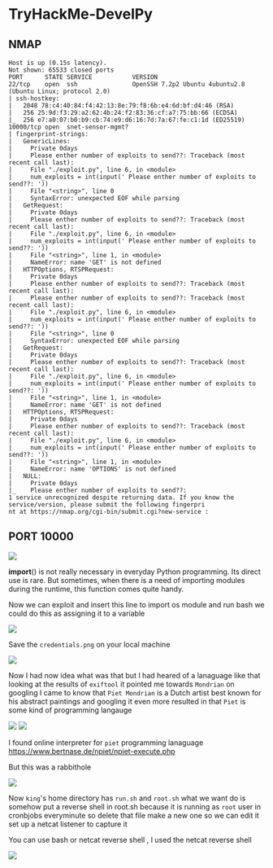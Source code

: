 # TryHackMe-DevelPy

## NMAP

```
Host is up (0.15s latency).                                                                                          
Not shown: 65533 closed ports                                                                                        
PORT      STATE SERVICE           VERSION                                                                            
22/tcp    open  ssh               OpenSSH 7.2p2 Ubuntu 4ubuntu2.8 (Ubuntu Linux; protocol 2.0)                       
| ssh-hostkey:                                                                                                       
|   2048 78:c4:40:84:f4:42:13:8e:79:f8:6b:e4:6d:bf:d4:46 (RSA)                                                       
|   256 25:9d:f3:29:a2:62:4b:24:f2:83:36:cf:a7:75:bb:66 (ECDSA)                                                      
|_  256 e7:a0:07:b0:b9:cb:74:e9:d6:16:7d:7a:67:fe:c1:1d (ED25519)                                                    
10000/tcp open  snet-sensor-mgmt?                                                                                    
| fingerprint-strings:                                                                                               
|   GenericLines:                                                                                                    
|     Private 0days                                                                                                  
|     Please enther number of exploits to send??: Traceback (most recent call last):
|     File "./exploit.py", line 6, in <module>                                                                       
|     num_exploits = int(input(' Please enther number of exploits to send??: '))
|     File "<string>", line 0                                                                                        
|     SyntaxError: unexpected EOF while parsing                                                                      
|   GetRequest:                                                                                                      
|     Private 0days                                                                                                  
|     Please enther number of exploits to send??: Traceback (most recent call last):                                 
|     File "./exploit.py", line 6, in <module>                                                                       
|     num_exploits = int(input(' Please enther number of exploits to send??: '))
|     File "<string>", line 1, in <module>
|     NameError: name 'GET' is not defined
|   HTTPOptions, RTSPRequest:  
|     Private 0days
|     Please enther number of exploits to send??: Traceback (most recent call last):
|     Please enther number of exploits to send??: Traceback (most recent call last):                                 
|     File "./exploit.py", line 6, in <module>                                                                       
|     num_exploits = int(input(' Please enther number of exploits to send??: '))                                     
|     File "<string>", line 0                                                                                        
|     SyntaxError: unexpected EOF while parsing                                                                      
|   GetRequest:                                                                                                      
|     Private 0days                                                                                                  
|     Please enther number of exploits to send??: Traceback (most recent call last):                                 
|     File "./exploit.py", line 6, in <module>                                                                       
|     num_exploits = int(input(' Please enther number of exploits to send??: '))
|     File "<string>", line 1, in <module>
|     NameError: name 'GET' is not defined
|   HTTPOptions, RTSPRequest:  
|     Private 0days
|     Please enther number of exploits to send??: Traceback (most recent call last):
|     File "./exploit.py", line 6, in <module>
|     num_exploits = int(input(' Please enther number of exploits to send??: '))
|     File "<string>", line 1, in <module>
|     NameError: name 'OPTIONS' is not defined
|   NULL: 
|     Private 0days
|_    Please enther number of exploits to send??:
1 service unrecognized despite returning data. If you know the service/version, please submit the following fingerpri
nt at https://nmap.org/cgi-bin/submit.cgi?new-service :

```

## PORT 10000

<img src="https://imgur.com/J9ACAKN.png"/>

__import__() is not really necessary in everyday Python programming. Its direct use is rare. But sometimes, when there is a need of importing modules during the runtime, this function comes quite handy.

Now we can exploit and insert this line to import os module and run bash we could do this as assigning it to a variable


<img src="https://imgur.com/izJGYFf.png"/>

Save the `credentials.png` on your local machine

<img src="https://imgur.com/ogvUZML.png"/>

Now I had now idea what was that but I had heared of a lanaguage like that looking at the results of `exiftool` it pointed me towards `Mondrian` on googling I came to know that `Piet Mondrian` is a Dutch artist best known for his abstract paintings and googling it even more resulted in that `Piet` is some kind of programming langauge


<img src="https://imgur.com/aYEyzyJ.png"/>

<img src="https://imgur.com/WHG87ct.png"/>

I found online interpreter for `piet` programming lanaguage https://www.bertnase.de/npiet/npiet-execute.php

But this was a rabbithole

<img src="https://imgur.com/0eKYhSt.png"/>


Now `king`'s home directory has `run.sh` and `root.sh` what we want do is somehow put a reverse shell in root.sh because it is running as `root` user in cronbjobs everyminute so delete that file make a new one so we can edit it set up a netcat listener to capture it

You can use bash or netcat reverse shell , I used the netcat reverse shell

<img src="https://imgur.com/NIJe5m6.png"/>

